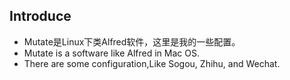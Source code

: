 Introduce
------

- Mutate是Linux下类Alfred软件，这里是我的一些配置。
- Mutate is a software like Alfred in Mac OS.
- There are some configuration,Like Sogou, Zhihu, and Wechat.
